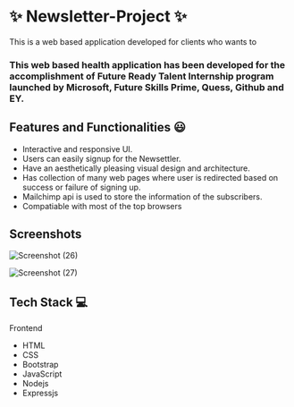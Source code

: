 

# ✨  Newsletter-Project ✨

This is a web based application developed for clients who wants to 

### This web based health application has been developed for the accomplishment of Future Ready Talent Internship program launched by Microsoft, Future Skills Prime, Quess, Github and EY.


## Features and Functionalities 😃

- Interactive and responsive UI.
- Users can easily signup for the Newsettler.
- Have an aesthetically pleasing visual design and architecture.
- Has collection of many web pages where user is redirected based on success or failure of signing up.
- Mailchimp api is used to store the information of the subscribers.
- Compatiable with most of the top browsers 

## Screenshots

![Screenshot (26)](https://user-images.githubusercontent.com/96406298/231739891-274a1cd9-8a3b-419d-8a47-d297c3f50787.png)



![Screenshot (27)](https://user-images.githubusercontent.com/96406298/231739969-16fc581c-1c51-4a1c-8ff2-7873d6e203a8.png)





## Tech Stack 💻

Frontend
- HTML
- CSS
- Bootstrap
- JavaScript
- Nodejs
- Expressjs

